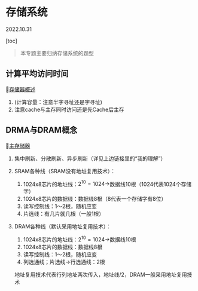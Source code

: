 # 存储系统

2022.10.31

[toc]

> 本专题主要归纳存储系统的题型

## 计算平均访问时间

🔑[存储器概述](./存储器概述.md)

1. (计算容量：注意半字寻址还是字寻址)
2. 注意cache与主存同时访问还是先Cache后主存

## DRMA与DRAM概念

🔑[主存储器](./主存储器.md)

1. 集中刷新、分散刷新、异步刷新（详见上边链接里的“我的理解”）

2. SRAM各种线（SRAM没有地址复用技术）：

   1. 1024x8芯片的地址线：$2^{10}=1024\to$数据线10根（1024代表1024个存储字）
   2. 1024x8芯片的数据线：数据线8根（8代表一个存储字有8位）
   3. 读写控制线：1～2根，随机应变
   4. 片选线：有几片就几根（一般1根）

3. DRAM各种线（默认采用地址复用技术）：

   1. 1024x8芯片的地址线：$2^{10}=1024\to$数据线10根
   2. 1024x8芯片的数据线：数据线8根
   3. 读写控制线：1～2根，随机应变
   4. 列选通线；片选线$\to$行选通线：2根

   地址复用技术代表行列地址两次传入，地址线/2，DRAM一般采用地址复用技术


